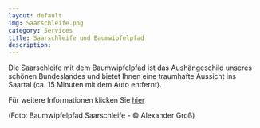 ```yaml
---
layout: default
img: Saarschleife.png
category: Services
title: Saarschleife und Baumwipfelpfad
description:
---
```



Die Saarschleife mit dem Baumwipfelpfad ist das Aushängeschild unseres schönen Bundeslandes und bietet Ihnen eine traumhafte Aussicht ins Saartal
(ca. 15 Minuten mit dem Auto entfernt).

Für weitere Informationen klicken Sie <a href= "https://www.urlaub.saarland/Media/Attraktionen/Baumwipfelpfad-Saarschleife"> hier </a> 


(Foto: Baumwipfelpfad Saarschleife - © Alexander Groß)